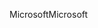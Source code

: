 <span data-ttu-id="1f5ad-101">Microsoft</span><span class="sxs-lookup"><span data-stu-id="1f5ad-101">Microsoft</span></span>